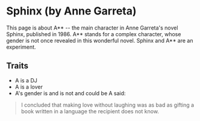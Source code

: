 # Sphinx (by Anne Garreta) 
This page is about A** -- the main character in Anne Garreta's novel Sphinx, published in 1986. A** stands for a complex character, whose gender is not once revealed in this wonderful novel. Sphinx and A** are an experiment.
## Traits 
* A is a DJ
* A is a lover
* A's gender is and is not and could be
A said:
> I concluded that making love without laughing was as bad as gifting a book written in a language the recipient does not know.

